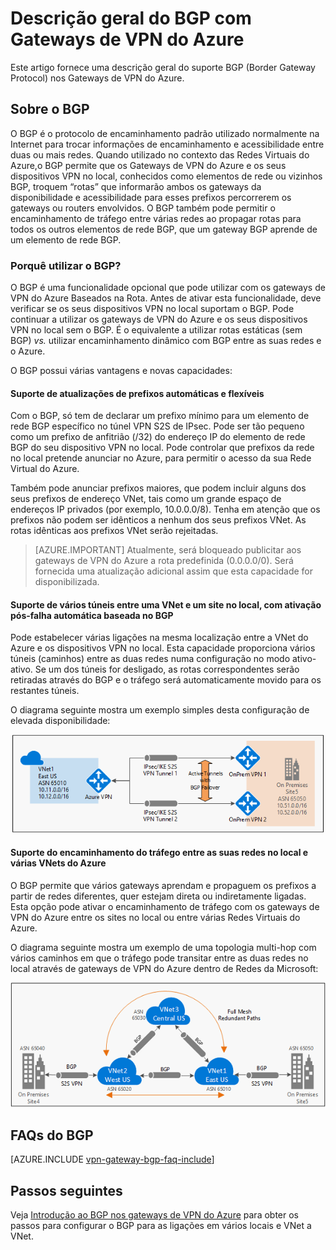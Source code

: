 <properties
   pageTitle="Descrição geral do BGP com Gateways de VPN do Azure | Microsoft Azure"
   description="Este artigo fornece uma descrição geral do BGP com Gateways de VPN do Azure."
   services="vpn-gateway"
   documentationCenter="na"
   authors="yushwang"
   manager="rossort"
   editor=""
   tags=""/>

<tags
   ms.service="vpn-gateway"
   ms.devlang="na"
   ms.topic="get-started-article"
   ms.tgt_pltfrm="na"
   ms.workload="infrastructure-services"
   ms.date="06/16/2016"
   ms.author="yushwang"/>


# Descrição geral do BGP com Gateways de VPN do Azure

Este artigo fornece uma descrição geral do suporte BGP (Border Gateway Protocol) nos Gateways de VPN do Azure.

## Sobre o BGP

O BGP é o protocolo de encaminhamento padrão utilizado normalmente na Internet para trocar informações de encaminhamento e acessibilidade entre duas ou mais redes. Quando utilizado no contexto das Redes Virtuais do Azure,o BGP permite que os Gateways de VPN do Azure e os seus dispositivos VPN no local, conhecidos como elementos de rede ou vizinhos BGP, troquem “rotas” que informarão ambos os gateways da disponibilidade e acessibilidade para esses prefixos percorrerem os gateways ou routers envolvidos. O BGP também pode permitir o encaminhamento de tráfego entre várias redes ao propagar rotas para todos os outros elementos de rede BGP, que um gateway BGP aprende de um elemento de rede BGP.
 
### Porquê utilizar o BGP?

O BGP é uma funcionalidade opcional que pode utilizar com os gateways de VPN do Azure Baseados na Rota. Antes de ativar esta funcionalidade, deve verificar se os seus dispositivos VPN no local suportam o BGP. Pode continuar a utilizar os gateways de VPN do Azure e os seus dispositivos VPN no local sem o BGP. É o equivalente a utilizar rotas estáticas (sem BGP) *vs.* utilizar encaminhamento dinâmico com BGP entre as suas redes e o Azure.

O BGP possui várias vantagens e novas capacidades:

#### Suporte de atualizações de prefixos automáticas e flexíveis

Com o BGP, só tem de declarar um prefixo mínimo para um elemento de rede BGP específico no túnel VPN S2S de IPsec. Pode ser tão pequeno como um prefixo de anfitrião (/32) do endereço IP do elemento de rede BGP do seu dispositivo VPN no local. Pode controlar que prefixos da rede no local pretende anunciar no Azure, para permitir o acesso da sua Rede Virtual do Azure.
    
Também pode anunciar prefixos maiores, que podem incluir alguns dos seus prefixos de endereço VNet, tais como um grande espaço de endereços IP privados (por exemplo, 10.0.0.0/8). Tenha em atenção que os prefixos não podem ser idênticos a nenhum dos seus prefixos VNet. As rotas idênticas aos prefixos VNet serão rejeitadas.

>[AZURE.IMPORTANT] Atualmente, será bloqueado publicitar aos gateways de VPN do Azure a rota predefinida (0.0.0.0/0). Será fornecida uma atualização adicional assim que esta capacidade for disponibilizada.

#### Suporte de vários túneis entre uma VNet e um site no local, com ativação pós-falha automática baseada no BGP

Pode estabelecer várias ligações na mesma localização entre a VNet do Azure e os dispositivos VPN no local. Esta capacidade proporciona vários túneis (caminhos) entre as duas redes numa configuração no modo ativo-ativo. Se um dos túneis for desligado, as rotas correspondentes serão retiradas através do BGP e o tráfego será automaticamente movido para os restantes túneis.
    
O diagrama seguinte mostra um exemplo simples desta configuração de elevada disponibilidade:
    
![Vários caminhos ativos](./media/vpn-gateway-bgp-overview/multiple-active-tunnels.png)

#### Suporte do encaminhamento do tráfego entre as suas redes no local e várias VNets do Azure

O BGP permite que vários gateways aprendam e propaguem os prefixos a partir de redes diferentes, quer estejam direta ou indiretamente ligadas. Esta opção pode ativar o encaminhamento de tráfego com os gateways de VPN do Azure entre os sites no local ou entre várias Redes Virtuais do Azure.
    
O diagrama seguinte mostra um exemplo de uma topologia multi-hop com vários caminhos em que o tráfego pode transitar entre as duas redes no local através de gateways de VPN do Azure dentro de Redes da Microsoft:

![Tráfego multi-hop](./media/vpn-gateway-bgp-overview/full-mesh-transit.png)

## FAQs do BGP


[AZURE.INCLUDE [vpn-gateway-bgp-faq-include](../../includes/vpn-gateway-bpg-faq-include.md)] 




## Passos seguintes

Veja [Introdução ao BGP nos gateways de VPN do Azure](./vpn-gateway-bgp-resource-manager-ps.md) para obter os passos para configurar o BGP para as ligações em vários locais e VNet a VNet.




<!--HONumber=Sep16_HO3-->


